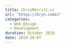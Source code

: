```yaml
---
title: ChrisMerritt.cc
url: "https://bryn.codes"
categories:
  - Web Design
  - Development
duration: October 2019
date: 2019-10-07
---
```

